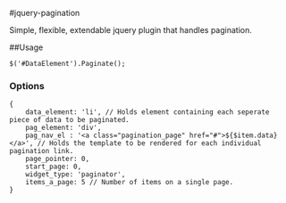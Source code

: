 #jquery-pagination

Simple, flexible, extendable jquery plugin that handles pagination.


##Usage

    $('#DataElement').Paginate();

### Options
    {
        data_element: 'li', // Holds element containing each seperate piece of data to be paginated.
        pag_element: 'div',
        pag_nav_el : '<a class="pagination_page" href="#">${$item.data}</a>', // Holds the template to be rendered for each individual pagination link.
        page_pointer: 0,
        start_page: 0,
        widget_type: 'paginator',
        items_a_page: 5 // Number of items on a single page.
    }
    




